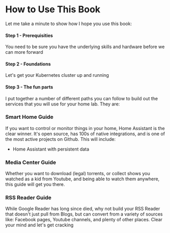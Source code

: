 # How to Use This Book

Let me take a minute to show how I hope you use this book:

#### Step 1 - Prerequisities

You need to be sure you have the underlying skills and hardware before we can more forward

#### Step 2 - Foundations

Let's get your Kubernetes cluster up and running

#### Step 3 - The fun parts

I put together a number of different paths you can follow to build out the services that you will use for your home lab. They are:

### Smart Home Guide

If you want to control or monitor things in your home, Home Assistant is the clear winner. It's open source, has 100s of native integrations, and is one of the most active projects on Github. This will include:

* Home Assistant with persistent data

### Media Center Guide

Whether you want to download \(legal\) torrents, or collect shows you watched as a kid from Youtube, and being able to watch them anywhere, this guide will get you there.

### RSS Reader Guide

While Google Reader has long since died, why not build your RSS Reader that doesn't just pull from Blogs, but can convert from a variety of sources like: Facebook pages, Youtube channels, and plenty of other places. Clear your mind and let's get cracking

### 

